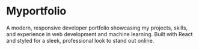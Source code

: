 # Myportfolio
A modern, responsive developer portfolio showcasing my projects, skills, and experience in web development and machine learning. Built with React and styled for a sleek, professional look to stand out online.

